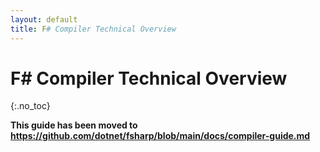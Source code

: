 ```yaml
---
layout: default
title: F# Compiler Technical Overview
---
```


# F# Compiler Technical Overview
{:.no_toc}

**This guide has been moved to https://github.com/dotnet/fsharp/blob/main/docs/compiler-guide.md**

